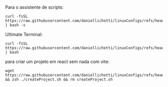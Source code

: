 
Para o assistente de scripts:
```
curl -fsSL https://raw.githubusercontent.com/daniellichotti/linuxConfigs/refs/heads/main/scriptsInstallManager.sh | bash -s
```


Ultimate Terminal:
```
curl -fsSL https://raw.githubusercontent.com/daniellichotti/linuxConfigs/refs/heads/main/terminalConfigScript.sh | bash
```
para criar um projeto em react sem nada com vite:
```
wget  https://raw.githubusercontent.com/daniellichotti/linuxConfigs/refs/heads/main/createProject.sh && zsh ./createProject.sh && rm createProject.sh
```
